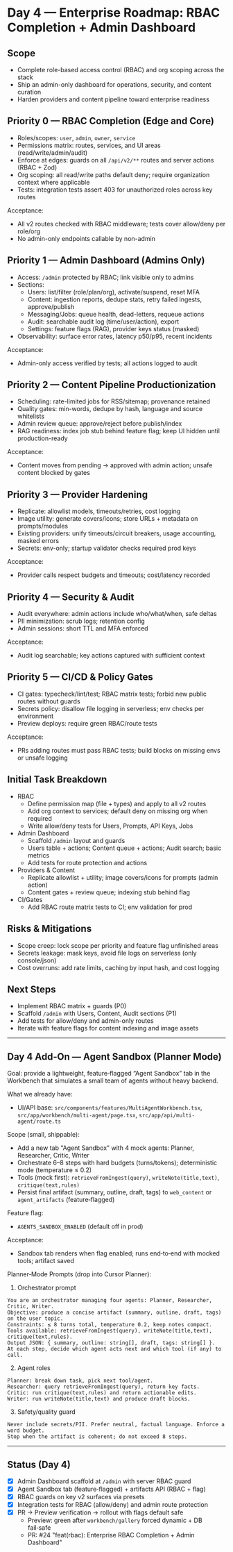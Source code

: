 # Day 4 — Enterprise Roadmap: RBAC Completion + Admin Dashboard

## Scope

- Complete role-based access control (RBAC) and org scoping across the stack
- Ship an admin-only dashboard for operations, security, and content curation
- Harden providers and content pipeline toward enterprise readiness

## Priority 0 — RBAC Completion (Edge and Core)

- Roles/scopes: `user`, `admin`, `owner`, `service`
- Permissions matrix: routes, services, and UI areas (read/write/admin/audit)
- Enforce at edges: guards on all `/api/v2/**` routes and server actions (RBAC + Zod)
- Org scoping: all read/write paths default deny; require organization context where applicable
- Tests: integration tests assert 403 for unauthorized roles across key routes

Acceptance:

- All v2 routes checked with RBAC middleware; tests cover allow/deny per role/org
- No admin-only endpoints callable by non-admin

## Priority 1 — Admin Dashboard (Admins Only)

- Access: `/admin` protected by RBAC; link visible only to admins
- Sections:
  - Users: list/filter (role/plan/org), activate/suspend, reset MFA
  - Content: ingestion reports, dedupe stats, retry failed ingests, approve/publish
  - Messaging/Jobs: queue health, dead-letters, requeue actions
  - Audit: searchable audit log (time/user/action), export
  - Settings: feature flags (RAG), provider keys status (masked)
- Observability: surface error rates, latency p50/p95, recent incidents

Acceptance:

- Admin-only access verified by tests; all actions logged to audit

## Priority 2 — Content Pipeline Productionization

- Scheduling: rate-limited jobs for RSS/sitemap; provenance retained
- Quality gates: min-words, dedupe by hash, language and source whitelists
- Admin review queue: approve/reject before publish/index
- RAG readiness: index job stub behind feature flag; keep UI hidden until production-ready

Acceptance:

- Content moves from pending → approved with admin action; unsafe content blocked by gates

## Priority 3 — Provider Hardening

- Replicate: allowlist models, timeouts/retries, cost logging
- Image utility: generate covers/icons; store URLs + metadata on prompts/modules
- Existing providers: unify timeouts/circuit breakers, usage accounting, masked errors
- Secrets: env-only; startup validator checks required prod keys

Acceptance:

- Provider calls respect budgets and timeouts; cost/latency recorded

## Priority 4 — Security & Audit

- Audit everywhere: admin actions include who/what/when, safe deltas
- PII minimization: scrub logs; retention config
- Admin sessions: short TTL and MFA enforced

Acceptance:

- Audit log searchable; key actions captured with sufficient context

## Priority 5 — CI/CD & Policy Gates

- CI gates: typecheck/lint/test; RBAC matrix tests; forbid new public routes without guards
- Secrets policy: disallow file logging in serverless; env checks per environment
- Preview deploys: require green RBAC/route tests

Acceptance:

- PRs adding routes must pass RBAC tests; build blocks on missing envs or unsafe logging

## Initial Task Breakdown

- RBAC
  - Define permission map (file + types) and apply to all v2 routes
  - Add org context to services; default deny on missing org when required
  - Write allow/deny tests for Users, Prompts, API Keys, Jobs
- Admin Dashboard
  - Scaffold `/admin` layout and guards
  - Users table + actions; Content queue + actions; Audit search; basic metrics
  - Add tests for route protection and actions
- Providers & Content
  - Replicate allowlist + utility; image covers/icons for prompts (admin action)
  - Content gates + review queue; indexing stub behind flag
- CI/Gates
  - Add RBAC route matrix tests to CI; env validation for prod

## Risks & Mitigations

- Scope creep: lock scope per priority and feature flag unfinished areas
- Secrets leakage: mask keys, avoid file logs on serverless (only console/json)
- Cost overruns: add rate limits, caching by input hash, and cost logging

## Next Steps

- Implement RBAC matrix + guards (P0)
- Scaffold `/admin` with Users, Content, Audit sections (P1)
- Add tests for allow/deny and admin-only routes
- Iterate with feature flags for content indexing and image assets

---

## Day 4 Add‑On — Agent Sandbox (Planner Mode)

Goal: provide a lightweight, feature‑flagged “Agent Sandbox” tab in the Workbench that simulates a small team of agents without heavy backend.

What we already have:

- UI/API base: `src/components/features/MultiAgentWorkbench.tsx`, `src/app/workbench/multi-agent/page.tsx`, `src/app/api/multi-agent/route.ts`

Scope (small, shippable):

- Add a new tab "Agent Sandbox" with 4 mock agents: Planner, Researcher, Critic, Writer
- Orchestrate 6–8 steps with hard budgets (turns/tokens); deterministic mode (temperature ≤ 0.2)
- Tools (mock first): `retrieveFromIngest(query)`, `writeNote(title,text)`, `critique(text,rules)`
- Persist final artifact (summary, outline, draft, tags) to `web_content` or `agent_artifacts` (feature‑flagged)

Feature flag:

- `AGENTS_SANDBOX_ENABLED` (default off in prod)

Acceptance:

- Sandbox tab renders when flag enabled; runs end‑to‑end with mocked tools; artifact saved

Planner‑Mode Prompts (drop into Cursor Planner):

1. Orchestrator prompt

```
You are an orchestrator managing four agents: Planner, Researcher, Critic, Writer.
Objective: produce a concise artifact (summary, outline, draft, tags) on the user topic.
Constraints: ≤ 8 turns total, temperature 0.2, keep notes compact.
Tools available: retrieveFromIngest(query), writeNote(title,text), critique(text,rules).
Output JSON: { summary, outline: string[], draft, tags: string[] }.
At each step, decide which agent acts next and which tool (if any) to call.
```

2. Agent roles

```
Planner: break down task, pick next tool/agent.
Researcher: query retrieveFromIngest(query), return key facts.
Critic: run critique(text,rules) and return actionable edits.
Writer: run writeNote(title,text) and produce draft blocks.
```

3. Safety/quality guard

```
Never include secrets/PII. Prefer neutral, factual language. Enforce a word budget.
Stop when the artifact is coherent; do not exceed 8 steps.
```

---

## Status (Day 4)

- [x] Admin Dashboard scaffold at `/admin` with server RBAC guard
- [x] Agent Sandbox tab (feature‑flagged) + artifacts API (RBAC + flag)
- [x] RBAC guards on key v2 surfaces via presets
- [x] Integration tests for RBAC (allow/deny) and admin route protection
- [x] PR → Preview verification → rollout with flags default safe
  - Preview: green after `workbench/gallery` forced dynamic + DB fail‑safe
  - PR: #24 "feat(rbac): Enterprise RBAC Completion + Admin Dashboard"

